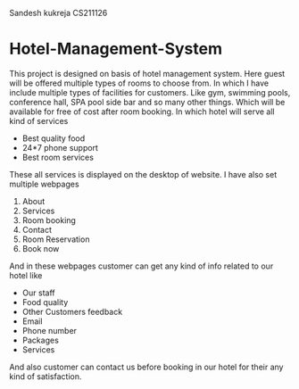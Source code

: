 Sandesh kukreja                                                    CS211126
 #          Hotel-Management-System

This project is designed on basis of hotel management system. Here guest will be offered multiple types of rooms to choose from. In which I have include multiple types of facilities for customers. Like gym, swimming pools, conference hall, SPA pool side bar and so many other things.  Which will be available for free of cost after room booking. In which hotel will serve all kind of services 

* Best quality food 
* 24*7 phone support
* Best room services

These all services is displayed on the desktop of website. I have also set multiple webpages    
1.	About  
2.	Services
3.	Room booking
4.	Contact
5.	Room Reservation
6.	Book now

And in these webpages customer can get any kind of info related to our hotel like 

 * Our staff 
 * Food quality
 * Other Customers feedback 
 * Email  
 * Phone number 
 *   Packages
 * Services
 
 And also customer can contact us before booking in our hotel for their any kind of satisfaction.
